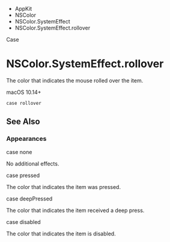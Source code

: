 

- AppKit
- NSColor
- NSColor.SystemEffect
-  NSColor.SystemEffect.rollover 

Case

# NSColor.SystemEffect.rollover

The color that indicates the mouse rolled over the item.

macOS 10.14+

``` source
case rollover
```

## See Also

### Appearances

case none

No additional effects.

case pressed

The color that indicates the item was pressed.

case deepPressed

The color that indicates the item received a deep press.

case disabled

The color that indicates the item is disabled.

